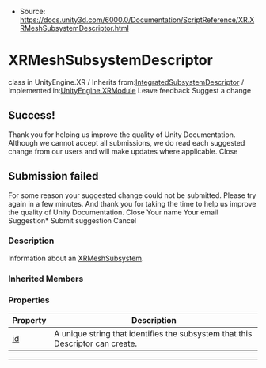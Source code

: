 * Source: https://docs.unity3d.com/6000.0/Documentation/ScriptReference/XR.XRMeshSubsystemDescriptor.html

# XRMeshSubsystemDescriptor
class in UnityEngine.XR
/
Inherits from:[IntegratedSubsystemDescriptor](https://docs.unity3d.com/6000.0/Documentation/ScriptReference/IntegratedSubsystemDescriptor.html)
/
Implemented in:[UnityEngine.XRModule](https://docs.unity3d.com/6000.0/Documentation/ScriptReference/UnityEngine.XRModule.html)
Leave feedback
Suggest a change
## Success!
Thank you for helping us improve the quality of Unity Documentation. Although we cannot accept all submissions, we do read each suggested change from our users and will make updates where applicable.
Close
## Submission failed
For some reason your suggested change could not be submitted. Please <a>try again</a> in a few minutes. And thank you for taking the time to help us improve the quality of Unity Documentation.
Close
Your name Your email Suggestion* Submit suggestion
Cancel
### Description
Information about an [XRMeshSubsystem](https://docs.unity3d.com/6000.0/Documentation/ScriptReference/XR.XRMeshSubsystem.html).
### Inherited Members
### Properties
Property | Description  
---|---  
[id](https://docs.unity3d.com/6000.0/Documentation/ScriptReference/IntegratedSubsystemDescriptor-id.html) | A unique string that identifies the subsystem that this Descriptor can create.  
* * *
